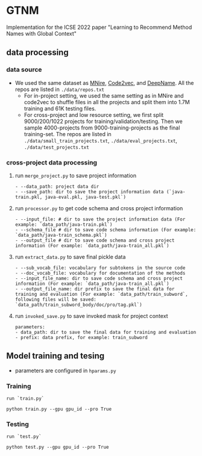 # GTNM
Implementation for the ICSE 2022 paper "Learning to Recommend Method Names with Global Context"

## data processing
### data source
- We used the same dataset as [MNire](https://dl.acm.org/doi/pdf/10.1145/3377811.3380926), [Code2vec](https://arxiv.org/pdf/1803.09473.pdf), and [DeepName](https://arxiv.org/pdf/2103.00269.pdf). All the repos are listed in `./data/repos.txt`
    - For in-project setting, we used the same setting as in MNire and code2vec to shuffle files in all the projects and split them into 1.7M training and 61K testing files.
    - For cross-project and low resource setting, we first split 9000/200/1022 projects for training/validation/testing. Then we sample 4000-projects from 9000-training-projects as the final training-set. The repos are listed in `./data/small_train_projects.txt`, `./data/eval_projects.txt`,  `./data/test_projects.txt`

### cross-project data processing   

1. run `merge_project.py` to save project information
    ```
    - --data_path: project data dir
    - --save_path: dir to save the project information data (`java-train.pkl, java-eval.pkl, java-test.pkl`)
    ```

2. run `processor.py` to get code schema and cross project information
    ```
    - --input_file: # dir to save the project information data (For example: `data_path/java-train.pkl`)
    - --schema_file # dir to save code schema information (For example: `data_path/java-train_schema.pkl`)
    - --output_file # dir to save code schema and cross project information (For example: `data_path/java-train_all.pkl`)
    ```

3. run `extract_data.py` to save final pickle data
    ```
    - --sub_vocab_file: vocabulary for subtokens in the source code 
    - --doc_vocab_file: vocabulary for documentation of the methods
    - --input_file_name: dir to save code schema and cross project information (For example: `data_path/java-train_all.pkl`)
    - --output_file_name: dir prefix to save the final data for training and evaluation (For example: `data_path/train_subword`, following files will be saved:  `data_path/train_subword_body/doc/pro/tag.pkl`)
    ```

4. run `invoked_save.py` to save invoked mask for project context
    ```
    parameters:
    - data_path: dir to save the final data for training and evaluation
    - prefix: data prefix, for example: train_subword
    ```

## Model training and tesing
- parameters are configured in `hparams.py`

### Training

    run `train.py`

    python train.py --gpu gpu_id --pro True

### Testing
    run `test.py`

    python test.py --gpu gpu_id --pro True

